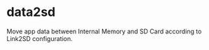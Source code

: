 data2sd
=======

Move app data between Internal Memory and SD Card according to Link2SD configuration.
